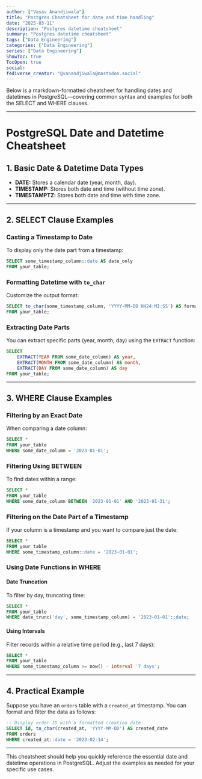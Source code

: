 ```yaml
---
author: ["Vasav Anandjiwala"]
title: "Postgres Cheatsheet for date and time handling"
date: "2025-03-11"
description: "Postgres datetime cheatsheet"
summary: "Postgres datetime cheatsheet"
tags: ["Data Engineering"]
categories: ["Data Engineering"]
series: ["Data Engineering"]
ShowToc: true
TocOpen: true
social:
fediverse_creator: "@vanandjiwala@mastodon.social"
---
```


Below is a markdown-formatted cheatsheet for handling dates and datetimes in PostgreSQL—covering common syntax and examples for both the SELECT and WHERE clauses.

---

# PostgreSQL Date and Datetime Cheatsheet

## 1. Basic Date & Datetime Data Types

- **DATE:** Stores a calendar date (year, month, day).
- **TIMESTAMP:** Stores both date and time (without time zone).
- **TIMESTAMPTZ:** Stores both date and time with time zone.

---

## 2. SELECT Clause Examples

### Casting a Timestamp to Date

To display only the date part from a timestamp:

```sql
SELECT some_timestamp_column::date AS date_only
FROM your_table;
```

### Formatting Datetime with `to_char`

Customize the output format:

```sql
SELECT to_char(some_timestamp_column, 'YYYY-MM-DD HH24:MI:SS') AS formatted_datetime
FROM your_table;
```

### Extracting Date Parts

You can extract specific parts (year, month, day) using the `EXTRACT` function:

```sql
SELECT
    EXTRACT(YEAR FROM some_date_column) AS year,
    EXTRACT(MONTH FROM some_date_column) AS month,
    EXTRACT(DAY FROM some_date_column) AS day
FROM your_table;
```

---

## 3. WHERE Clause Examples

### Filtering by an Exact Date

When comparing a date column:

```sql
SELECT *
FROM your_table
WHERE some_date_column = '2023-01-01';
```

### Filtering Using BETWEEN

To find dates within a range:

```sql
SELECT *
FROM your_table
WHERE some_date_column BETWEEN '2023-01-01' AND '2023-01-31';
```

### Filtering on the Date Part of a Timestamp

If your column is a timestamp and you want to compare just the date:

```sql
SELECT *
FROM your_table
WHERE some_timestamp_column::date = '2023-01-01';
```

### Using Date Functions in WHERE

#### Date Truncation

To filter by day, truncating time:

```sql
SELECT *
FROM your_table
WHERE date_trunc('day', some_timestamp_column) = '2023-01-01'::date;
```

#### Using Intervals

Filter records within a relative time period (e.g., last 7 days):

```sql
SELECT *
FROM your_table
WHERE some_timestamp_column >= now() - interval '7 days';
```

---

## 4. Practical Example

Suppose you have an `orders` table with a `created_at` timestamp. You can format and filter the data as follows:

```sql
-- Display order ID with a formatted creation date
SELECT id, to_char(created_at, 'YYYY-MM-DD') AS created_date
FROM orders
WHERE created_at::date = '2023-02-14';
```

---

This cheatsheet should help you quickly reference the essential date and datetime operations in PostgreSQL. Adjust the examples as needed for your specific use cases.

